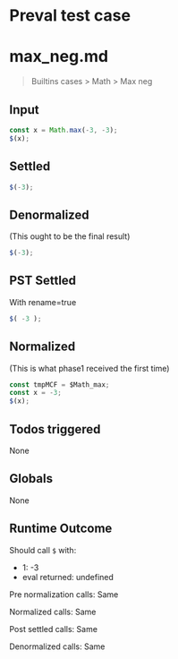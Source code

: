 # Preval test case

# max_neg.md

> Builtins cases > Math > Max neg
>
>

## Input

`````js filename=intro
const x = Math.max(-3, -3);
$(x);
`````


## Settled


`````js filename=intro
$(-3);
`````


## Denormalized
(This ought to be the final result)

`````js filename=intro
$(-3);
`````


## PST Settled
With rename=true

`````js filename=intro
$( -3 );
`````


## Normalized
(This is what phase1 received the first time)

`````js filename=intro
const tmpMCF = $Math_max;
const x = -3;
$(x);
`````


## Todos triggered


None


## Globals


None


## Runtime Outcome


Should call `$` with:
 - 1: -3
 - eval returned: undefined

Pre normalization calls: Same

Normalized calls: Same

Post settled calls: Same

Denormalized calls: Same
